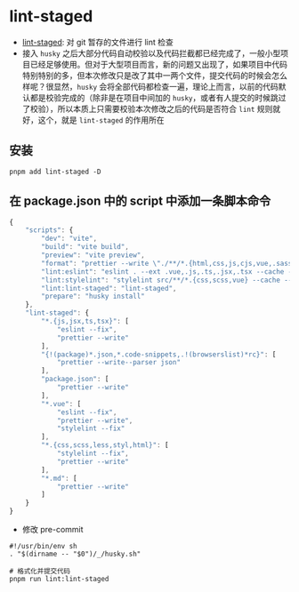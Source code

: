 # lint-staged
- [lint-staged](https://github.com/okonet/lint-staged): 对 git 暂存的文件进行 lint 检查
- 接入 `husky` 之后大部分代码自动校验以及代码拦截都已经完成了，一般小型项目已经足够使用。但对于大型项目而言，新的问题又出现了，如果项目中代码特别特别的多，但本次修改只是改了其中一两个文件，提交代码的时候会怎么样呢？很显然，`husky` 会将全部代码都检查一遍，理论上而言，以前的代码默认都是校验完成的（除非是在项目中间加的 `husky`，或者有人提交的时候跳过了校验），所以本质上只需要校验本次修改之后的代码是否符合 `lint` 规则就好，这个，就是 `lint-staged` 的作用所在

## 安装
```
pnpm add lint-staged -D
```

## 在 package.json 中的 script 中添加一条脚本命令
``` js
{
    "scripts": {
        "dev": "vite",
        "build": "vite build",
        "preview": "vite preview",
        "format": "prettier --write \"./**/*.{html,css,js,cjs,vue,.sass,json,md}\"",
        "lint:eslint": "eslint . --ext .vue,.js,.ts,.jsx,.tsx --cache --fix",
        "lint:stylelint": "stylelint src/**/*.{css,scss,vue} --cache --fix",
        "lint:lint-staged": "lint-staged",
        "prepare": "husky install"
    },
    "lint-staged": {
        "*.{js,jsx,ts,tsx}": [
            "eslint --fix",
            "prettier --write"
        ],
        "{!(package)*.json,*.code-snippets,.!(browserslist)*rc}": [
            "prettier --write--parser json"
        ],
        "package.json": [
            "prettier --write"
        ],
        "*.vue": [
            "eslint --fix",
            "prettier --write",
            "stylelint --fix"
        ],
        "*.{css,scss,less,styl,html}": [
            "stylelint --fix",
            "prettier --write"
        ],
        "*.md": [
            "prettier --write"
        ]
    }
}
```

- 修改 pre-commit
```
#!/usr/bin/env sh
. "$(dirname -- "$0")/_/husky.sh"

# 格式化并提交代码
pnpm run lint:lint-staged
```